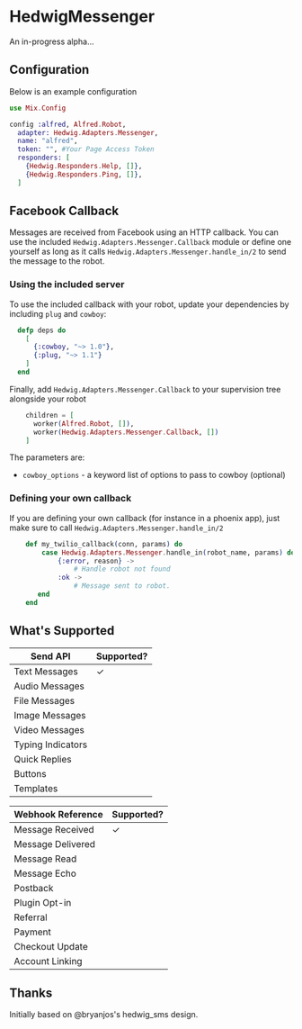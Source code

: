 # HedwigMessenger

An in-progress alpha...

## Configuration

Below is an example configuration

```elixir
use Mix.Config

config :alfred, Alfred.Robot,
  adapter: Hedwig.Adapters.Messenger,
  name: "alfred",
  token: "", #Your Page Access Token
  responders: [
    {Hedwig.Responders.Help, []},
    {Hedwig.Responders.Ping, []},
  ]
```

## Facebook Callback
Messages are received from Facebook using an HTTP callback. You can use the included `Hedwig.Adapters.Messenger.Callback` module or define one yourself
as long as it calls `Hedwig.Adapters.Messenger.handle_in/2` to send the message to the robot.

### Using the included server

To use the included callback with your robot, update your dependencies by including `plug` and `cowboy`:

```elixir
  defp deps do
    [
      {:cowboy, "~> 1.0"},
      {:plug, "~> 1.1"}
    ]
  end
```

Finally, add `Hedwig.Adapters.Messenger.Callback` to your supervision tree alongside your robot

```elixir
    children = [
      worker(Alfred.Robot, []),
      worker(Hedwig.Adapters.Messenger.Callback, [])
    ]
```

The parameters are:
* `cowboy_options` - a keyword list of options to pass to cowboy (optional)

### Defining your own callback

If you are defining your own callback (for instance in a phoenix app), just make sure to call `Hedwig.Adapters.Messenger.handle_in/2`

```elixir
    def my_twilio_callback(conn, params) do
        case Hedwig.Adapters.Messenger.handle_in(robot_name, params) do
            {:error, reason} ->
                # Handle robot not found
            :ok ->
                # Message sent to robot.
       end
    end
```

## What's Supported

| Send API  | Supported?  |
|---|---|
|Text Messages   | ✓  |
|Audio Messages   |   |    
|File Messages   |   |
|Image Messages   |   |
|Video Messages   |   |
|Typing Indicators   |   |
|Quick Replies   |   |
|Buttons   |   |
|Templates   |   |    |

|  Webhook Reference   | Supported?    |
| --- | --- |
| Message Received    |  ✓ |
| Message Delivered    |    |
| Message Read    |    |
| Message Echo    |    |
| Postback    |    |
| Plugin Opt-in    |    |
| Referral    |    |
| Payment    |    |
| Checkout Update    |    |
| Account Linking    |    |   |

## Thanks

Initially based on @bryanjos's hedwig_sms design.
